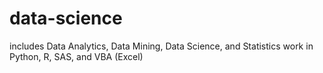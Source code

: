 # data-science
includes Data Analytics, Data Mining, Data Science, and Statistics  work in Python, R, SAS, and VBA (Excel)
